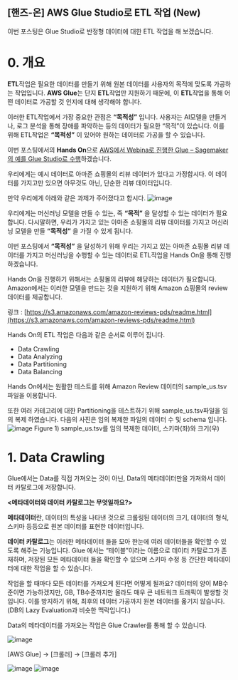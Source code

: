 ## [핸즈-온] AWS Glue Studio로 ETL 작업 (New)
이번 포스팅은 Glue Studio로 반정형 데이터에 대한 ETL 작업을 해 보겠습니다.
# 0. 개요
**ETL**작업은 필요한 데이터를 만들기 위해 원본 데이터를 사용자의 목적에 맞도록 가공하는 작업입니다. **AWS Glue**는 단지 **ETL**작업만 지원하기 때문에, 이 **ETL**작업을 통해 어떤 데이터로 가공할 것 인지에 대해 생각해야 합니다.

이러한 ETL작업에서 가장 중요한 관점은 **“목적성”** 입니다. 사용자는 AI모델을 만들거나, 로그 분석을 통해 장애를 파악하는 등의 데이터가 필요한 “목적”이 있습니다. 이를 위해 ETL작업은 **“목적성”** 이 있어야 원하는 데이터로 가공을 할 수 있습니다.

이번 포스팅에서의 **Hands On**으로 <ins>AWS에서 Webina로 진행한 Glue – Sagemaker의 예를 Glue Studio로 수행</ins>하겠습니다.

우리에게는 예시 데이터로 아마존 쇼핑몰의 리뷰 데이터가 있다고 가정합시다. 이 데이터를 가지고만 있으면 아무것도 아닌, 단순한 리뷰 데이터입니다.

만약 우리에게 아래와 같은 과제가 주어졌다고 합시다.
![image](https://user-images.githubusercontent.com/86287920/229339759-0a853f73-560e-49a7-bf7a-bd63e503f000.png)

우리에게는 머신러닝 모델을 만들 수 있는, 즉 **“목적”** 을 달성할 수 있는 데이터가 필요합니다. 다시말하면, 우리가 가지고 있는 아마존 쇼핑몰의 리뷰 데이터를 가지고 머신러닝 모델을 만들 **“목적성”** 을 가질 수 있게 됩니다.

이번 포스팅에서 **“목적성”** 을 달성하기 위해 우리는 가지고 있는 아마존 쇼핑몰 리뷰 데이터를 가지고 머신러닝을 수행할 수 있는 데이터로 ETL작업을 Hands On을 통해 진행하겠습니다.

Hands On을 진행하기 위해서는 쇼핑몰의 리뷰에 해당하는 데이터가 필요합니다. Amazon에서는 이러한 모델을 만드는 것을 지원하기 위해 Amazon 쇼핑몰의 review데이터를 제공합니다.

링크 : [https://s3.amazonaws.com/amazon-reviews-pds/readme.html](https://s3.amazonaws.com/amazon-reviews-pds/readme.html)

Hands On의 ETL 작업은 다음과 같은 순서로 이루어 집니다.

- Data Crawling
- Data Analyzing
- Data Partitioning
- Data Balancing

Hands On에서는 원활한 테스트를 위해 Amazon Review 데이터의 sample_us.tsv 파일을 이용합니다.

또한 여러 카테고리에 대한 Partitioning을 테스트하기 위해 sample_us.tsv파일을 임의 복제 하였습니다. 다음의 사진은 임의 복제한 파일의 데이터 수 및 schema 입니다.
![image](https://user-images.githubusercontent.com/86287920/229340691-b9e4b450-ea29-43bb-8488-446986cb62a5.png)
Figure 1) sample_us.tsv를 임의 복제한 데이터, 스키마(좌)와 크기(우)

# 1. Data Crawling
Glue에서는 Data를 직접 가져오는 것이 아닌, Data의 메타데이터만을 가져와서 데이터 카탈로그에 저장합니다.

**<메타데이터와 데이터 카탈로그는 무엇일까요?>**

**메타데이터**란, 데이터의 특성을 나타낸 것으로 크롤링된 데이터의 크기, 데이터의 형식, 스키마 등등으로 원본 데이터를 표현한 데이터입니다.

**데이터 카탈로그**는 이러한 메타데이터 들을 모아 한눈에 여러 데이터들을 확인할 수 있도록 해주는 기능입니다. Glue 에서는 “테이블”이라는 이름으로 데이터 카탈로그가 존재하며, 저장된 모든 메타데이터 들을 확인할 수 있으며 스키마 수정 등 간단한 메타데이터에 대한 작업을 할 수 있습니다.

작업을 할 때마다 모든 데이터를 가져오게 된다면 어떻게 될까요? 데이터의 양이 MB수준이면 가능하겠지만, GB, TB수준까지만 올라도 매우 큰 네트워크 트래픽이 발생할 것 입니다. 이를 방지하기 위해, 최후의 데이터 가공까지 원본 데이터를 옮기지 않습니다.(DB의 Lazy Evaluation과 비슷한 맥락입니다.)

Data의 메타데이터를 가져오는 작업은 Glue Crawler를 통해 할 수 있습니다.

![image](https://user-images.githubusercontent.com/86287920/229341227-ea89756e-ef68-4bd5-b3b7-9e368f10c520.png)

[AWS Glue] -> [크롤러] -> [크롤러 추가]

![image](https://user-images.githubusercontent.com/86287920/229341315-bcff7768-a83d-47a5-b7ed-b31146568ebe.png)
![image](https://user-images.githubusercontent.com/86287920/229341410-0bdc5fda-43f2-41f3-8181-5f066b579d10.png)

